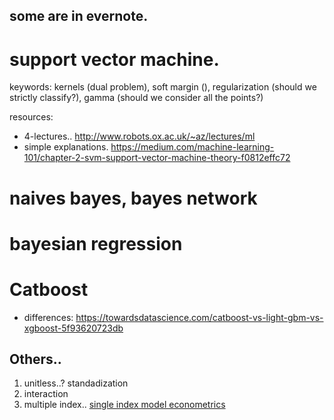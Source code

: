 ## some are in evernote.

# support vector machine.

keywords: kernels (dual problem), soft margin (), regularization (should we strictly classify?), gamma (should we consider all the points?)

resources: 
- 4-lectures.. http://www.robots.ox.ac.uk/~az/lectures/ml
- simple explanations. https://medium.com/machine-learning-101/chapter-2-svm-support-vector-machine-theory-f0812effc72

# naives bayes, bayes network

# bayesian regression

# Catboost
- differences: https://towardsdatascience.com/catboost-vs-light-gbm-vs-xgboost-5f93620723db


## Others..
1. unitless..? standadization
2. interaction
3. multiple index.. [single index model econometrics](https://www.springer.com/cda/content/document/cda_downloaddocument/9780387928692-c1.pdf?SGWID=0-0-45-777205-p173900303)

